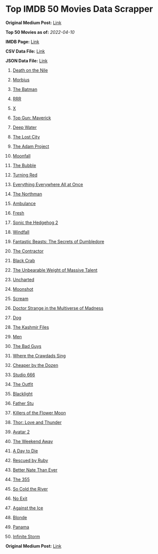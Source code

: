 # Top IMDB 50 Movies Data Scrapper

**Original Medium Post:** [Link](https://medium.com/@nishantsahoo/which-movie-should-i-watch-5c83a3c0f5b1) 

**Top 50 Movies as of:** _2022-04-10_

**IMDB Page:** [Link](http://www.imdb.com/search/title?release_date=2022,2022&title_type=feature)

**CSV Data File:** [Link](/Data/data.csv)

**JSON Data File:** [Link](/Data/data.json)

1. [Death on the Nile](https://www.imdb.com/title/tt7657566/?ref_=adv_li_tt)

2. [Morbius](https://www.imdb.com/title/tt5108870/?ref_=adv_li_tt)

3. [The Batman](https://www.imdb.com/title/tt1877830/?ref_=adv_li_tt)

4. [RRR](https://www.imdb.com/title/tt8178634/?ref_=adv_li_tt)

5. [X](https://www.imdb.com/title/tt13560574/?ref_=adv_li_tt)

6. [Top Gun: Maverick](https://www.imdb.com/title/tt1745960/?ref_=adv_li_tt)

7. [Deep Water](https://www.imdb.com/title/tt2180339/?ref_=adv_li_tt)

8. [The Lost City](https://www.imdb.com/title/tt13320622/?ref_=adv_li_tt)

9. [The Adam Project](https://www.imdb.com/title/tt2463208/?ref_=adv_li_tt)

10. [Moonfall](https://www.imdb.com/title/tt5834426/?ref_=adv_li_tt)

11. [The Bubble](https://www.imdb.com/title/tt13610562/?ref_=adv_li_tt)

12. [Turning Red](https://www.imdb.com/title/tt8097030/?ref_=adv_li_tt)

13. [Everything Everywhere All at Once](https://www.imdb.com/title/tt6710474/?ref_=adv_li_tt)

14. [The Northman](https://www.imdb.com/title/tt11138512/?ref_=adv_li_tt)

15. [Ambulance](https://www.imdb.com/title/tt4998632/?ref_=adv_li_tt)

16. [Fresh](https://www.imdb.com/title/tt13403046/?ref_=adv_li_tt)

17. [Sonic the Hedgehog 2](https://www.imdb.com/title/tt12412888/?ref_=adv_li_tt)

18. [Windfall](https://www.imdb.com/title/tt15033192/?ref_=adv_li_tt)

19. [Fantastic Beasts: The Secrets of Dumbledore](https://www.imdb.com/title/tt4123432/?ref_=adv_li_tt)

20. [The Contractor](https://www.imdb.com/title/tt10323676/?ref_=adv_li_tt)

21. [Black Crab](https://www.imdb.com/title/tt6708668/?ref_=adv_li_tt)

22. [The Unbearable Weight of Massive Talent](https://www.imdb.com/title/tt11291274/?ref_=adv_li_tt)

23. [Uncharted](https://www.imdb.com/title/tt1464335/?ref_=adv_li_tt)

24. [Moonshot](https://www.imdb.com/title/tt12585076/?ref_=adv_li_tt)

25. [Scream](https://www.imdb.com/title/tt11245972/?ref_=adv_li_tt)

26. [Doctor Strange in the Multiverse of Madness](https://www.imdb.com/title/tt9419884/?ref_=adv_li_tt)

27. [Dog](https://www.imdb.com/title/tt11252248/?ref_=adv_li_tt)

28. [The Kashmir Files](https://www.imdb.com/title/tt10811166/?ref_=adv_li_tt)

29. [Men](https://www.imdb.com/title/tt13841850/?ref_=adv_li_tt)

30. [The Bad Guys](https://www.imdb.com/title/tt8115900/?ref_=adv_li_tt)

31. [Where the Crawdads Sing](https://www.imdb.com/title/tt9411972/?ref_=adv_li_tt)

32. [Cheaper by the Dozen](https://www.imdb.com/title/tt6705162/?ref_=adv_li_tt)

33. [Studio 666](https://www.imdb.com/title/tt15374070/?ref_=adv_li_tt)

34. [The Outfit](https://www.imdb.com/title/tt14114802/?ref_=adv_li_tt)

35. [Blacklight](https://www.imdb.com/title/tt14060094/?ref_=adv_li_tt)

36. [Father Stu](https://www.imdb.com/title/tt14439896/?ref_=adv_li_tt)

37. [Killers of the Flower Moon](https://www.imdb.com/title/tt5537002/?ref_=adv_li_tt)

38. [Thor: Love and Thunder](https://www.imdb.com/title/tt10648342/?ref_=adv_li_tt)

39. [Avatar 2](https://www.imdb.com/title/tt1630029/?ref_=adv_li_tt)

40. [The Weekend Away](https://www.imdb.com/title/tt14817272/?ref_=adv_li_tt)

41. [A Day to Die](https://www.imdb.com/title/tt14412366/?ref_=adv_li_tt)

42. [Rescued by Ruby](https://www.imdb.com/title/tt11278476/?ref_=adv_li_tt)

43. [Better Nate Than Ever](https://www.imdb.com/title/tt14696284/?ref_=adv_li_tt)

44. [The 355](https://www.imdb.com/title/tt8356942/?ref_=adv_li_tt)

45. [So Cold the River](https://www.imdb.com/title/tt2184390/?ref_=adv_li_tt)

46. [No Exit](https://www.imdb.com/title/tt7550014/?ref_=adv_li_tt)

47. [Against the Ice](https://www.imdb.com/title/tt13873302/?ref_=adv_li_tt)

48. [Blonde](https://www.imdb.com/title/tt1655389/?ref_=adv_li_tt)

49. [Panama](https://www.imdb.com/title/tt4029412/?ref_=adv_li_tt)

50. [Infinite Storm](https://www.imdb.com/title/tt14060232/?ref_=adv_li_tt)

**Original Medium Post:** [Link](https://medium.com/@nishantsahoo/which-movie-should-i-watch-5c83a3c0f5b1) 
